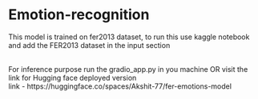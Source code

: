 # Emotion-recognition
This model is trained on fer2013 dataset, to run this use kaggle notebook and add the FER2013 dataset in the input section

<br>
For inference purpose run the gradio_app.py in you machine OR visit the link for Hugging face deployed version
<br>
link - https://huggingface.co/spaces/Akshit-77/fer-emotions-model
